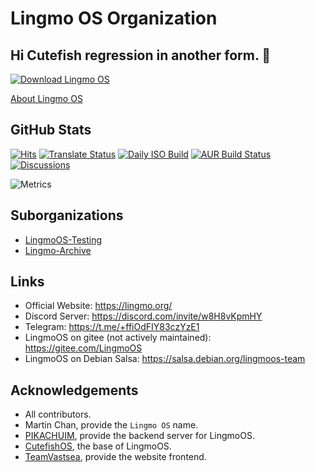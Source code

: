 # Lingmo OS Organization

## Hi Cutefish regression in another form. 👋
[![Download Lingmo OS](https://img.shields.io/sourceforge/dt/lingmo-os.svg)](https://sourceforge.net/projects/lingmo-os/files/latest/download)

[About Lingmo OS](https://wiki.lingmo.org/wiki/getting-started#about-lingmo-os)

## GitHub Stats
[![Hits](https://hits.seeyoufarm.com/api/count/incr/badge.svg?url=https%3A%2F%2Fgithub.com%2FLingmoOS&count_bg=%2379C83D&title_bg=%23555555&icon=&icon_color=%23E7E7E7&title=hits&edge_flat=false)](https://hits.seeyoufarm.com)
[![Translate Status](https://hosted.weblate.org/widget/lingmoos/svg-badge.svg)](https://hosted.weblate.org/projects/lingmoos/)
[![Daily ISO Build](https://github.com/LingmoOS/live-build-config/actions/workflows/build.yml/badge.svg)](https://github.com/LingmoOS/live-build-config/actions/workflows/build.yml)
[![AUR Build Status](https://img.shields.io/github/actions/workflow/status/LingmoOS/aur/test.yml)](https://github.com/LingmoOS/aur/actions/workflows/test.yml)
[![Discussions](https://img.shields.io/github/discussions/LingmoOS/Community)](https://github.com/orgs/LingmoOS/discussions)

![Metrics](https://lingmoos.github.io/lingmo-metrics/metrics.svg)

## Suborganizations
- [LingmoOS-Testing](https://github.com/LingmoOS-Testing)
- [Lingmo-Archive](https://github.com/Lingmo-Archive)

## Links
- Official Website: <https://lingmo.org/>
- Discord Server: <https://discord.com/invite/w8H8vKpmHY>
- Telegram: <https://t.me/+ffiOdFIY83czYzE1>
- LingmoOS on gitee (not actively maintained): <https://gitee.com/LingmoOS>
- LingmoOS on Debian Salsa: <https://salsa.debian.org/lingmoos-team>

## Acknowledgements
- All contributors.
- Martin Chan, provide the `Lingmo OS` name.
- [PIKACHUIM](https://github.com/PIKACHUIM), provide the backend server for LingmoOS.
- [CutefishOS](https://github.com/cutefishos), the base of LingmoOS.
- [TeamVastsea](https://github.com/TeamVastsea), provide the website frontend.
